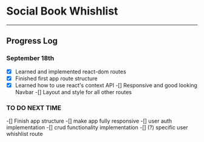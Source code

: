 # Social Book Whishlist
---
## Progress Log
### September 18th
-[x] Learned and implemented react-dom routes
-[x] Finished first app route structure
-[x] Learned how to use react's context API
-[] Responsive and good looking Navbar
-[] Layout and style for all other routes

### TO DO NEXT TIME
-[] Finish app structure 
-[] make app fully responsive
-[] user auth implementation 
-[] crud functionality implementation
-[] (?) specific user whishlist route
